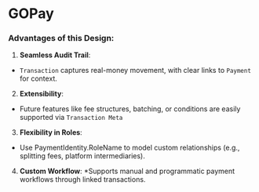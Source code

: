 # GOPay


### Advantages of this Design:
1. **Seamless Audit Trail**: 
* `Transaction` captures real-money movement, with clear links to `Payment` for context. 
2. **Extensibility**: 
* Future features like fee structures, batching, or conditions are easily supported via `Transaction Meta`
3. **Flexibility in Roles**:
* Use PaymentIdentity.RoleName to model custom relationships (e.g., splitting fees, platform intermediaries).
4. **Custom Workflow**:
*Supports manual and programmatic payment workflows through linked transactions.
